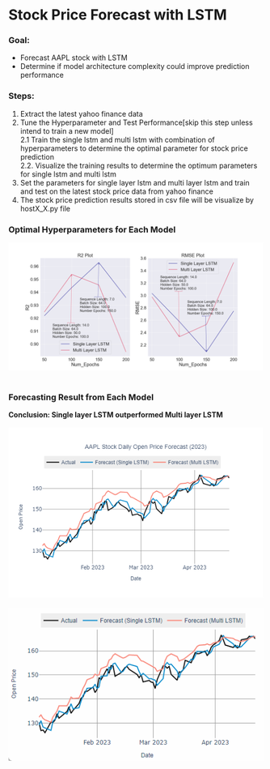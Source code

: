 # Stock Price Forecast with LSTM 
### Goal:
- Forecast AAPL stock with LSTM
- Determine if model architecture complexity could improve prediction performance


### Steps:
1. Extract the latest yahoo finance data <br>
2. Tune the Hyperparameter and Test Performance[skip this step unless intend to train a new model] <br>
    2.1 Train the single lstm and multi lstm with combination of hyperparameters to determine the optimal parameter for stock price prediction <br> 
    2.2. Visualize the training results to determine the optimum parameters for single lstm and multi lstm <br>
3. Set the parameters for single layer lstm and multi layer lstm and train and test on the latest stock price data from yahoo finance <br>
4. The stock price prediction results stored in csv file will be visualize by hostX_X.py file 


### Optimal Hyperparameters for Each Model
<img src="./images/model_plot.png"></img> 
<br>
<br>


### Forecasting Result from Each Model
**Conclusion: Single layer LSTM outperformed Multi layer LSTM**
<br>
<br>
<img src="./images/mainplot.png"></img> 
<br>
<br>
<img src="./images/mainplot.gif"></img> 
<br>
<br>
